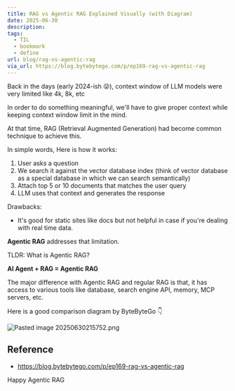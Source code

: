 ```yaml
---
title: RAG vs Agentic RAG Explained Visually (with Diagram)
date: 2025-06-30
description: 
tags:
  - TIL
  - bookmark
  - define
url: blog/rag-vs-agentic-rag
via_url: https://blog.bytebytego.com/p/ep169-rag-vs-agentic-rag
---
```

Back in the days (early 2024-ish 😜), context window of LLM models were very limited like 4k, 8k, etc

In order to do something meaningful, we'll have to give proper context while keeping context window limit in the mind.

At that time, RAG (Retrieval Augmented Generation) had become common technique to achieve this.

In simple words, Here is how it works:
1. User asks a question
2. We search it against the vector database index (think of vector database as a special database in which we can search semantically)
3. Attach top 5 or 10 documents that matches the user query
4. LLM uses that context and generates the response

Drawbacks:
 - It's good for static sites like docs but not helpful in case if you're dealing with real time data.

**Agentic RAG** addresses that limitation.

TLDR: What is Agentic RAG?

**AI Agent + RAG = Agentic RAG**

The major difference with Agentic RAG and regular RAG is that, it has access to various tools like database, search engine API, memory, MCP servers, etc.


Here is a good comparison diagram by ByteByteGo 👇


![Pasted image 20250630215752.png](https://images.nesin.io/f_auto,q_auto/qblog/AIEngineerGuide/images/2025-06/Pasted-image-20250630215752.png)

## Reference
- https://blog.bytebytego.com/p/ep169-rag-vs-agentic-rag

Happy Agentic RAG
